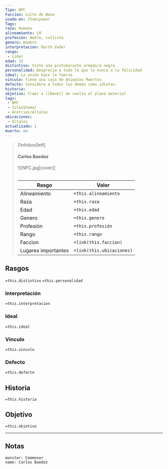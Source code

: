 ```yaml
---
Tipo: NPC
Faccion: Culto de Bane
usado-en: Chumipower
Tags: 
raza: Humano
alineamiento: LM
profesión: Noble, cultista
genero: Hombre
interpretacion: Darth Vader
rango:
 - Lider
edad: 32
distintivo: Viste una protuberante armadura negra
personalidad: Desprecia a todo lo que le evoca a la felicidad
ideal: La unión hace la fuerza
vinculo: Tiene una caja de Animales Muertos
defecto: Considera a todos los demás como idiotas.
historia: 
objetivo: Traer a [[Bane]] de vuelta al plano material
tags:
 - NPC
 - IslasShamal
 - Aretries/Altalos
ubicaciones:
 - Altalos
actualizado: 1
muerto: no
---
```

> [!infobox|left]
>  #### Carlos Baedoz
> ![[NPC.jpg|cover]]
> ######   
> |Rasgo | Valor |
> | --- | --- |
> | Alineamiento | `=this.alineamiento`|
> | Raza | `=this.raza` |
> | Edad | `=this.edad` |
> | Genero | `=this.genero` |
> | Profesión | `=this.profesión` |
> | Rango | `=this.rango` |
> | Faccion | `=link(this.faccion)` |
>  | Lugares  importantes| `=link(this.ubicaciones)` |

## Rasgos 
 `=this.distintivo`
  `=this.personalidad`
###  Interpretación
  `=this.interpretacion`
### Ideal           
 `=this.ideal`
### Vinculo 
 `=this.vinculo`
### Defecto
 `=this.defecto`
## Historia
 `=this.historia`

 ##  Objetivo
   `=this.objetivo`
   
___
   ## Notas

```statblock
monster: Commoner
name: Carlos Baedoz
```
  

